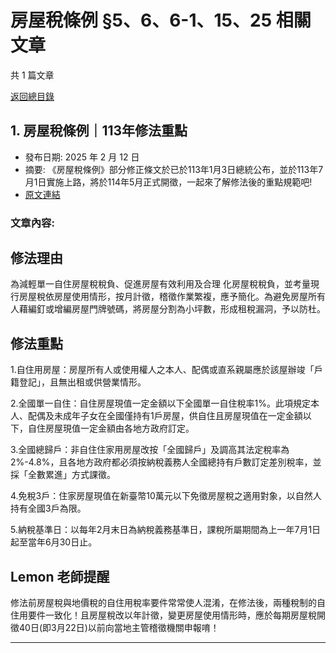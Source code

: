 # 房屋稅條例 §5、6、6-1、15、25 相關文章

共 1 篇文章

[返回總目錄](00_總目錄.md)

## 1. 房屋稅條例｜113年修法重點

- 發布日期: 2025 年 2 月 12 日
- 摘要: 《房屋稅條例》部分修正條文於已於113年1月3日總統公布，並於113年7月1日實施上路，將於114年5月正式開徵，一起來了解修法後的重點規範吧!
- [原文連結](https://www.jasper-realestate.com/%e6%88%bf%e5%b1%8b%e7%a8%85_%e6%a2%9d%e4%be%8b113%e5%b9%b4%e4%bf%ae%e6%b3%95%e9%87%8d%e9%bb%9e/)

### 文章內容:

## 修法理由

為減輕單一自住房屋稅稅負、促進房屋有效利用及合理 化房屋稅稅負，並考量現行房屋稅依房屋使用情形，按月計徵，稽徵作業繁複，應予簡化。為避免房屋所有人藉編釘或增編房屋門牌號碼，將房屋分割為小坪數，形成租稅漏洞，予以防杜。

## 修法重點

1.自住用房屋：房屋所有人或使用權人之本人、配偶或直系親屬應於該屋辦竣「戶籍登記」，且無出租或供營業情形。

2.全國單一自住：自住房屋現值一定金額以下全國單一自住稅率1%。此項規定本人、配偶及未成年子女在全國僅持有1戶房屋，供自住且房屋現值在一定金額以下，自住房屋現值一定金額由各地方政府訂定。

3.全國總歸戶：非自住住家用房屋改按「全國歸戶」及調高其法定稅率為2%-4.8%，且各地方政府都必須按納稅義務人全國總持有戶數訂定差別稅率，並採「全數累進」方式課徵。

4.免稅3戶：住家房屋現值在新臺幣10萬元以下免徵房屋稅之適用對象，以自然人持有全國3戶為限。

5.納稅基準日：以每年2月末日為納稅義務基準日，課稅所屬期間為上一年7月1日起至當年6月30日止。

## Lemon 老師提醒

修法前房屋稅與地價稅的自住用稅率要件常常使人混淆，在修法後，兩種稅制的自住用要件一致化！且房屋稅改以年計徵，變更房屋使用情形時，應於每期房屋稅開徵40日(即3月22日)以前向當地主管稽徵機關申報唷！

---

